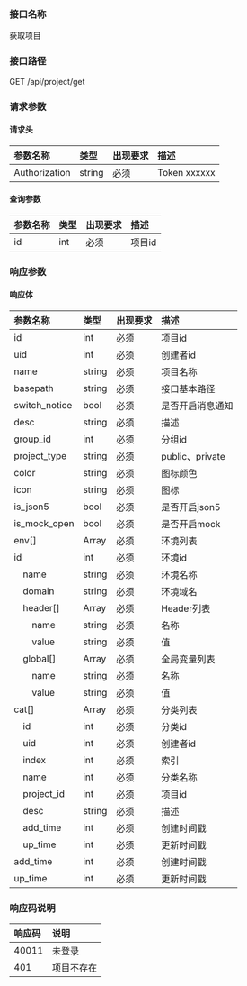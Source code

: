### 接口名称
获取项目

### 接口路径
GET /api/project/get

### 请求参数

#### 请求头

参数名称      | 类型   | 出现要求 | 描述
:-------------|:-------|:-------|:------------
Authorization | string | 必须     | Token xxxxxx

#### 查询参数

参数名称 | 类型 | 出现要求 | 描述
:--------|:-----|:-------|:----
id       | int  | 必须     | 项目id

### 响应参数

#### 响应体

参数名称          | 类型   | 出现要求 | 描述
:-----------------|:-------|:-------|:--------------
id                | int    | 必须     | 项目id
uid               | int    | 必须     | 创建者id
name              | string | 必须     | 项目名称
basepath          | string | 必须     | 接口基本路径
switch_notice     | bool   | 必须     | 是否开启消息通知
desc              | string | 必须     | 描述
group_id          | int    | 必须     | 分组id
project_type      | string | 必须     | public、private
color             | string | 必须     | 图标颜色
icon              | string | 必须     | 图标
is_json5          | bool   | 必须     | 是否开启json5
is_mock_open      | bool   | 必须     | 是否开启mock
env[]             | Array  | 必须     | 环境列表
id                | int    | 必须     | 环境id
&emsp;name        | string | 必须     | 环境名称
&emsp;domain      | string | 必须     | 环境域名
&emsp;header[]    | Array  | 必须     | Header列表
&emsp;&emsp;name  | string | 必须     | 名称
&emsp;&emsp;value | string | 必须     | 值
&emsp;global[]    | Array  | 必须     | 全局变量列表
&emsp;&emsp;name  | string | 必须     | 名称
&emsp;&emsp;value | string | 必须     | 值
cat[]             | Array  | 必须     | 分类列表
&emsp;id          | int    | 必须     | 分类id
&emsp;uid         | int    | 必须     | 创建者id
&emsp;index       | int    | 必须     | 索引
&emsp;name        | int    | 必须     | 分类名称
&emsp;project_id  | int    | 必须     | 项目id
&emsp;desc        | string | 必须     | 描述
&emsp;add_time    | int    | 必须     | 创建时间戳
&emsp;up_time     | int    | 必须     | 更新时间戳
add_time          | int    | 必须     | 创建时间戳
up_time           | int    | 必须     | 更新时间戳

### 响应码说明

响应码 | 说明
:------|:-----
40011  | 未登录
401    | 项目不存在